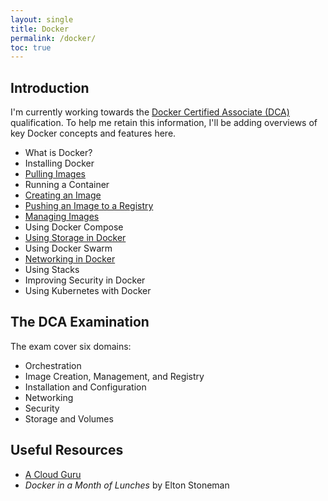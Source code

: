 ```yaml
---
layout: single
title: Docker
permalink: /docker/
toc: true
---
```


## Introduction

I'm currently working towards the [Docker Certified Associate (DCA)](https://training.mirantis.com/certification/dca-certification-exam/) qualification. To help me retain this information, I'll be adding overviews of key Docker concepts and features here.

- What is Docker?
- Installing Docker
- [Pulling Images](/pulling-docker-images/)
- Running a Container
- [Creating an Image](./creating-docker-images/)
- [Pushing an Image to a Registry](./pushing-docker-images/)
- [Managing Images](./managing-docker-images/)
- Using Docker Compose
- [Using Storage in Docker](./storage/)
- Using Docker Swarm
- [Networking in Docker](./networking/)
- Using Stacks
- Improving Security in Docker
- Using Kubernetes with Docker

## The DCA Examination

The exam cover six domains:

- Orchestration
- Image Creation, Management, and Registry
- Installation and Configuration
- Networking
- Security
- Storage and Volumes

## Useful Resources

- [A Cloud Guru](https://learn.acloud.guru/course/6b00566d-6246-4ebe-8257-f98f989321cf/dashboard)
- *Docker in a Month of Lunches* by Elton Stoneman
